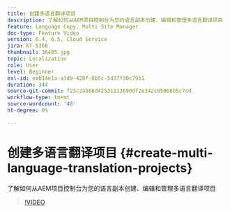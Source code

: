 ```yaml
---
title: 创建多语言翻译项目
description: 了解如何从AEM项目控制台为您的语言副本创建、编辑和管理多语言翻译项目
feature: Language Copy, Multi Site Manager
doc-type: Feature Video
version: 6.4, 6.5, Cloud Service
jira: KT-5368
thumbnail: 36485.jpg
topic: Localization
role: User
level: Beginner
exl-id: eab14e1a-a3d9-420f-8b5c-5d37f30c79b1
duration: 344
source-git-commit: f23c2ab86d42531113690df2e342c65060b5c7cd
workflow-type: tm+mt
source-wordcount: '48'
ht-degree: 0%

---
```


# 创建多语言翻译项目 {#create-multi-language-translation-projects}

了解如何从AEM项目控制台为您的语言副本创建、编辑和管理多语言翻译项目

>[!VIDEO](https://video.tv.adobe.com/v/36485?quality=12&learn=on)
